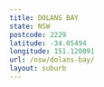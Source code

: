 ```yaml
---
title: DOLANS BAY
state: NSW
postcode: 2229
latitude: -34.05494
longitude: 151.120091
url: /nsw/dolans-bay/
layout: suburb
---
```

